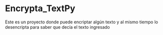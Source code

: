 # Encrypta_TextPy
Este es un proyecto donde puede encriptar algún texto y al mismo tiempo lo desencripta para saber que decía el texto ingresado 
